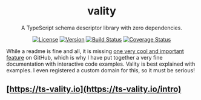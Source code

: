 <h1 align="center">vality</h1>
<div align="center">

A TypeScript schema descriptor library with zero dependencies.

[![License](https://img.shields.io/npm/l/vality)](https://github.com/jeengbe/vality)
[![Version](https://img.shields.io/npm/v/vality)](https://www.npmjs.com/package/vality)
[![Build Status](https://img.shields.io/github/workflow/status/jeengbe/vality/publish)](https://github.com/jeengbe/vality)
[![Coverage Status](https://coveralls.io/repos/github/jeengbe/vality/badge.svg?branch=master)](https://coveralls.io/github/jeengbe/vality)

</div>

While a readme is fine and all, it is missing [one very cool and important feature](https://shikijs.github.io/twoslash/playground) on GitHub, which is why I have put together a very fine documentation with interactive code examples. Vality is best explained with examples. I even registered a custom domain for this, so it must be serious!

## [https://ts-vality.io](https://ts-vality.io/intro)
